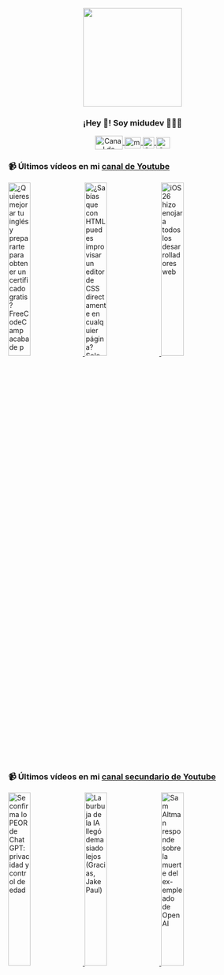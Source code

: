<p align="center" width="300">
   <img align="center" width="200" src="https://user-images.githubusercontent.com/1561955/106762302-fda9de00-6635-11eb-99be-3ef744e60c0e.png" />
   <h3 align="center">¡Hey 👋! Soy midudev 👨🏻‍💻</h3>
</p>

<p align="center">
   <a href="https://twitch.tv/midudev" target="blank">
    <img align="center" src="https://upload.wikimedia.org/wikipedia/commons/c/ce/Twitch_logo_2019.svg" alt="Canal de Twitch de midudev" height="28px" width="56px" />
  </a>
  <span style="width: 8px;"> </span>
   <a href="https://youtube.com/midudev" target="blank">
    <img align="center" src="https://upload.wikimedia.org/wikipedia/commons/0/09/YouTube_full-color_icon_%282017%29.svg" alt="midudev" height="23px" width="33px" />
  </a>
  <span style="width: 8px;"> </span>
  <a href="https://instagram.com/midu.dev" target="blank">
    <img align="center" src="https://upload.wikimedia.org/wikipedia/commons/e/e7/Instagram_logo_2016.svg" alt="Canal de Instagram de midu.dev" height="23px" width="23px" />
  </a>
  <span style="width: 8px;"> </span>
  <a href="https://twitter.com/midudev" target="blank">
    <img align="center" src="https://upload.wikimedia.org/wikipedia/commons/thumb/6/6f/Logo_of_Twitter.svg/2491px-Logo_of_Twitter.svg.png" alt="Canal de Twitter de midudev" height="23px" width="28px" />
  </a>
</p>

### 📹 Últimos vídeos en mi [canal de Youtube](https://youtube.com/midudev?sub_confirmation=1)

<a href='https://youtu.be/2DtcAJfu2no' target='_blank'>
  <img width='30%' src='https://img.youtube.com/vi/2DtcAJfu2no/mqdefault.jpg' alt='¿Quieres mejorar tu inglés y prepararte para obtener un certificado gratis?  FreeCodeCamp acaba de p' />
</a>
<a href='https://youtu.be/B_5KGzIoSVc' target='_blank'>
  <img width='30%' src='https://img.youtube.com/vi/B_5KGzIoSVc/mqdefault.jpg' alt='¿Sabías que con HTML puedes improvisar un editor de CSS directamente en cualquier página?  Solo nece' />
</a>
<a href='https://youtu.be/Nt1x_UeNMCo' target='_blank'>
  <img width='30%' src='https://img.youtube.com/vi/Nt1x_UeNMCo/mqdefault.jpg' alt='iOS 26 hizo enojar a todos los desarrolladores web' />
</a>

### 📹 Últimos vídeos en mi [canal secundario de Youtube](https://youtube.com/midulive?sub_confirmation=1)

<a href='https://youtu.be/JH_vMdE2qIw' target='_blank'>
  <img width='30%' src='https://img.youtube.com/vi/JH_vMdE2qIw/mqdefault.jpg' alt='Se confirma lo PEOR de ChatGPT: privacidad y control de edad' />
</a>
<a href='https://youtu.be/84JlPblMINc' target='_blank'>
  <img width='30%' src='https://img.youtube.com/vi/84JlPblMINc/mqdefault.jpg' alt='La burbuja de la IA llegó demasiado lejos (Gracias, Jake Paul)' />
</a>
<a href='https://youtu.be/xM62ni5_Q34' target='_blank'>
  <img width='30%' src='https://img.youtube.com/vi/xM62ni5_Q34/mqdefault.jpg' alt='Sam Altman responde sobre la muerte del ex-empleado de OpenAI' />
</a>